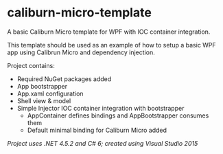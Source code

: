 # caliburn-micro-template
A basic Caliburn Micro template for WPF with IOC container integration.

This template should be used as an example of how to setup a basic WPF app using Calibrun Micro and dependency injection.

Project contains:

- Required NuGet packages added
- App bootstrapper 
- App.xaml configuration
- Shell view & model
- Simple Injector IOC container integration with bootstrapper
  - AppContainer defines bindings and AppBootstrapper consumes them
  - Default minimal binding for Caliburn Micro added

*Project uses .NET 4.5.2 and C# 6; created using Visual Studio 2015*
